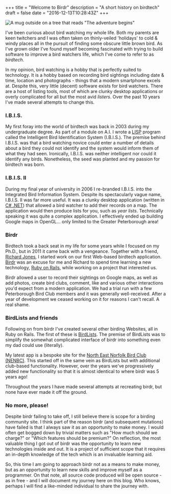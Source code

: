 +++
title = "Welcome to Birdr"
description = "A short history on birdtech"
draft = false
date = "2016-12-13T10:28:43Z"
+++

![A mug outside on a tree that reads "The adventure begins"](/images/post/welcome-to-birdr.jpg)

I've been curious about bird watching my whole life. Both my parents are keen twitchers and I was often taken on thinly-veiled 'holidays' to cold & windy places all in the pursuit of finding some obscure little brown bird. As I've grown older I've found myself becoming fascinated with trying to build software to improve a bird watchers life, which I've come to refer to as _birdtech_.

In my opinion, bird watching is a hobby that is perfectly suited to technology. It is a hobby based on recording bird sightings including date & time, location and photographs - things that a modern smartphone excels at. Despite this, very little (decent) software exists for bird watchers. There are a host of listing tools, most of which are clunky desktop applications or overly complicated for all but the most avid _listers_. Over the past 10 years I've made several attempts to change this.

### I.B.I.S.

My first foray into the world of birdtech was back in 2003 during my undergraduate degree. As part of a module on A.I. I wrote a [LISP](https://en.wikipedia.org/wiki/Lisp_(programming_language)) program called the Intelligent Bird Identification System (I.B.I.S.). The premise behind I.B.I.S. was that a bird watching novice could enter a number of details about a bird they could not identify and the system would inform them of what they had seen. Ironically, I.B.I.S. was neither intelligent nor could it identify any birds. Nonetheless, the seed was planted and my passion for birdtech was born.

### I.B.I.S. II

During my final year of university in 2006 I re-branded I.B.I.S. into the Integrated Bird Information System. Despite its spectacularly vague name, I.B.I.S. II was far more useful. It was a clunky desktop application (written in [C# .NET](https://en.wikipedia.org/wiki/C_Sharp_(programming_language))) that allowed a bird watcher to add their records on a map. The application would then produce lists for you, such as _year lists_. Technically speaking it was quite a complex application. I effectively ended up building Google maps in OpenGL... only limited to the Greater Peterborough area!

### Birdr

Birdtech took a back seat in my life for some years while I focused on my Ph.D., but in 2011 it came back with a vengeance. Together with a friend, [Richard Jones](https://github.com/itszootime), I started work on our first Web-based birdtech application. [Birdr](http://birdr.co.uk/) was an excuse for me and Richard to spend time learning a new technology, [Ruby on Rails](http://rubyonrails.org/), while working on a project that interested us.

Birdr allowed a user to record their sightings on Google maps, as well as add photos, create bird clubs, comment, like and various other interactions you'd expect from a modern application. We had a trial run with a few Peterborough Bird Club members and it was generally well-received. After a year of development we ceased working on it for reasons I can't recall. A real shame.

### BirdLists and friends

Following on from birdr I've created several other birding Websites, all in Ruby on Rails. The first of these is [BirdLists](http://birdlists.me/). The premise of BirdLists was to simplify the somewhat complicated interface of birdr into something even my dad could use (literally).

My latest app is a bespoke site for the [North East Norfolk Bird Club (NENBC)](http://nenbc.co.uk/). This started off in the same vein as BirdLists but with additional club-based functionality. However, over the years we've progressively added new functionality so that it is almost identical to where birdr was 5 years ago!

Throughout the years I have made several attempts at recreating birdr, but none have ever made it off the ground.

### No more, please!

Despite birdr failing to take off, I still believe there is scope for a birding community site. I think part of the reason birdr (and subsequent mutations) have failed is that I always saw it as an opportunity to make money. I would often get bogged down by trivial matters such as "How much should we charge?" or "Which features should be premium?" On reflection, the most valuable thing I got out of birdr was the opportunity to learn new technologies inside and out. It is a project of sufficient scope that it requires an in-depth knowledge of the tech which is an invaluable learning aid.

So, this time I am going to approach birdr not as a means to make money, but as an opportunity to learn new skills and improve myself as a programmer. On that note, all source code produced will be open source - as in free - and I will document my journey here on this blog. Who knows, perhaps I will find a like-minded individual to share the journey with.



